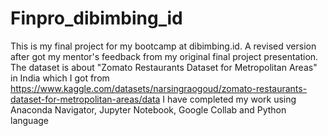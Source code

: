 # Finpro_dibimbing_id
This is my final project for my bootcamp at dibimbing.id. A revised version after got my mentor's feedback from my original final project presentation.
The dataset is about "Zomato Restaurants Dataset for Metropolitan Areas" in India which I got from https://www.kaggle.com/datasets/narsingraogoud/zomato-restaurants-dataset-for-metropolitan-areas/data
I have completed my work using Anaconda Navigator, Jupyter Notebook, Google Collab and Python language
